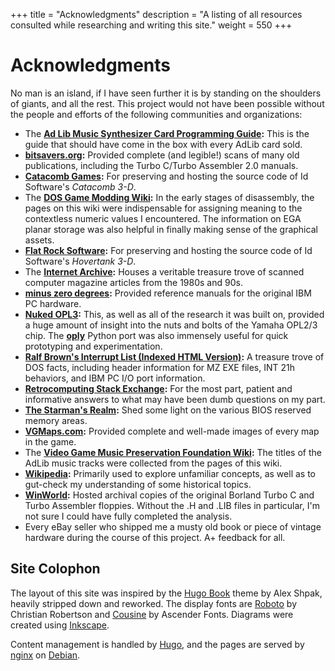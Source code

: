 +++
title = "Acknowledgments"
description = "A listing of all resources consulted while researching and writing this site."
weight = 550
+++

# Acknowledgments

No man is an island, if I have seen further it is by standing on the shoulders of giants, and all the rest. This project would not have been possible without the people and efforts of the following communities and organizations:

* The **[Ad Lib Music Synthesizer Card Programming Guide](http://www.vgmpf.com/Wiki/images/4/48/AdLib_-_Programming_Guide.pdf):** This is the guide that should have come in the box with every AdLib card sold.
* **[bitsavers.org](http://bitsavers.org/):** Provided complete (and legible!) scans of many old publications, including the Turbo C/Turbo Assembler 2.0 manuals.
* **[Catacomb Games](https://catacomb.games/):** For preserving and hosting the source code of Id Software's _Catacomb 3-D_.
* The **[DOS Game Modding Wiki](http://www.shikadi.net/moddingwiki/):** In the early stages of disassembly, the pages on this wiki were indispensable for assigning meaning to the contextless numeric values I encountered. The information on EGA planar storage was also helpful in finally making sense of the graphical assets.
* **[Flat Rock Software](https://github.com/FlatRockSoft):** For preserving and hosting the source code of Id Software's _Hovertank 3-D_.
* The **[Internet Archive](https://archive.org/):** Houses a veritable treasure trove of scanned computer magazine articles from the 1980s and 90s.
* **[minus zero degrees](http://minuszerodegrees.net/):** Provided reference manuals for the original IBM PC hardware.
* **[Nuked OPL3](https://github.com/nukeykt/Nuked-OPL3):** This, as well as all of the research it was built on, provided a huge amount of insight into the nuts and bolts of the Yamaha OPL2/3 chip. The **[oply](https://github.com/TexZK/oply)** Python port was also immensely useful for quick prototyping and experimentation.
* **[Ralf Brown's Interrupt List (Indexed HTML Version)](http://www.ctyme.com/rbrown.htm):** A treasure trove of DOS facts, including header information for MZ EXE files, INT 21h behaviors, and IBM PC I/O port information.
* **[Retrocomputing Stack Exchange](https://retrocomputing.stackexchange.com/):** For the most part, patient and informative answers to what may have been dumb questions on my part.
* **[The Starman's Realm](http://starman.vertcomp.com/):** Shed some light on the various BIOS reserved memory areas.
* **[VGMaps.com](https://www.vgmaps.com/):** Provided complete and well-made images of every map in the game.
* The **[Video Game Music Preservation Foundation Wiki](http://www.vgmpf.com/Wiki/):** The titles of the AdLib music tracks were collected from the pages of this wiki.
* **[Wikipedia](https://www.wikipedia.org/):** Primarily used to explore unfamiliar concepts, as well as to gut-check my understanding of some historical topics.
* **[WinWorld](https://winworldpc.com/):** Hosted archival copies of the original Borland Turbo C and Turbo Assembler floppies. Without the .H and .LIB files in particular, I'm not sure I could have fully completed the analysis.
* Every eBay seller who shipped me a musty old book or piece of vintage hardware during the course of this project. A+ feedback for all.

## Site Colophon

The layout of this site was inspired by the [Hugo Book](https://themes.gohugo.io/hugo-book/) theme by Alex Shpak, heavily stripped down and reworked. The display fonts are [Roboto](https://www.fontsquirrel.com/fonts/roboto) by Christian Robertson and [Cousine](https://www.fontsquirrel.com/fonts/cousine) by Ascender Fonts. Diagrams were created using [Inkscape](https://inkscape.org/).

Content management is handled by [Hugo](https://gohugo.io/), and the pages are served by [nginx](https://nginx.org/) on [Debian](https://www.debian.org/).

